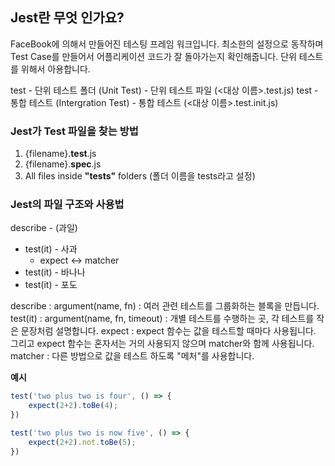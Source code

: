 ## Jest란 무엇 인가요?
FaceBook에 의해서 만들어진 테스팅 프레임 워크입니다.
최소한의 설정으로 동작하며 Test Case를 만들어서 어플리케이션 코드가 잘 돌아가는지 확인해줍니다.
단위 테스트를 위해서 아용합니다.

test - 단위 테스트 폴더 (Unit Test) - 단위 테스트 파일 (<대상 이름>.test.js)
test - 통합 테스트 (Intergration Test) - 통합 테스트 (<대상 이름>.test.init.js)

### Jest가 Test 파일을 찾는 방법
1. {filename}.**test**.js
2. {filename}.**spec**.js
3. All files inside **"tests"** folders (폴더 이름을 tests라고 설정)


### Jest의 파일 구조와 사용법

describe - (과일)
- test(it) - 사과
    - expect <-> matcher
- test(it) - 바나나
- test(it) - 포도

describe : argument(name, fn) : 여러 관련 테스트를 그룹화하는 블록을 만듭니다.
test(it) : argument(name, fn, timeout) : 개별 테스트를 수행하는 곳, 각 테스트를 작은 문장처럼 설명합니다.
expect : expect 함수는 값을 테스트할 때마다 사용됩니다. 그리고 expect 함수는 혼자서는 거의 사용되지 않으며 matcher와 함께 사용됩니다.
matcher : 다른 방법으로 값을 테스트 하도록 "메처"를 사용합니다.

**예시**
```javascript
test('two plus two is four', () => {
    expect(2+2).toBe(4);
})

test('two plus two is now five', () => {
    expect(2+2).not.toBe(5);
})
```